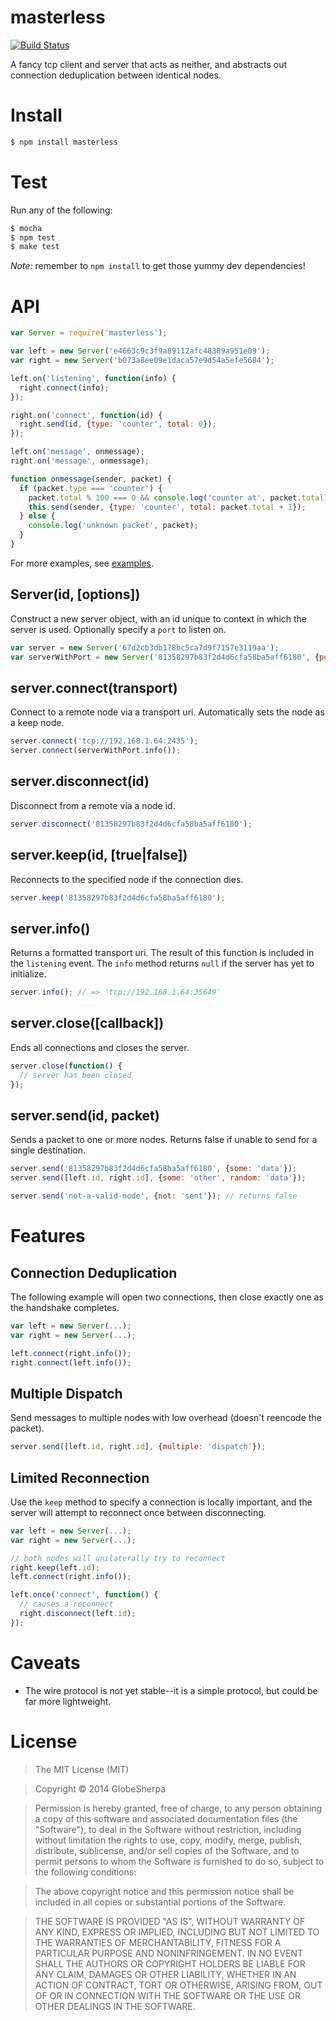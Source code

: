 masterless
==========

[![Build Status](https://travis-ci.org/globesherpa/masterless.png)](https://travis-ci.org/globesherpa/masterless)

A fancy tcp client and server that acts as neither, and abstracts out connection deduplication between identical nodes.

Install
=======

```sh
$ npm install masterless
```

Test
====

Run any of the following:

```sh
$ mocha
$ npm test
$ make test
```

_Note:_ remember to `npm install` to get those yummy dev dependencies!

API
===

```js
var Server = require('masterless');

var left = new Server('e4663c9c3f9a89112afc48389a951e09');
var right = new Server('b073a8ee09e1daca57e9d54a5efe5684');

left.on('listening', function(info) {
  right.connect(info);
});

right.on('connect', function(id) {
  right.send(id, {type: 'counter', total: 0});
});

left.on('message', onmessage);
right.on('message', onmessage);

function onmessage(sender, packet) {
  if (packet.type === 'counter') {
    packet.total % 100 === 0 && console.log('counter at', packet.total);
    this.send(sender, {type: 'counter', total: packet.total + 1});
  } else {
    console.log('unknown packet', packet);
  }
}
```

For more examples, see [examples][].

Server(id, [options])
---------------------

Construct a new server object, with an id unique to context in which the server is used. Optionally specify a `port` to listen on.

```js
var server = new Server('67d2cb3db178bc5ca7d9f7157e3119aa');
var serverWithPort = new Server('81358297b83f2d4d6cfa58ba5aff6180', {port: 23412});
```

server.connect(transport)
-----------------------------

Connect to a remote node via a transport uri. Automatically sets the node as a keep node.

```js
server.connect('tcp://192.168.1.64:2435');
server.connect(serverWithPort.info());
```

server.disconnect(id)
---------------------

Disconnect from a remote via a node id.

```js
server.disconnect('81358297b83f2d4d6cfa58ba5aff6180');
```

server.keep(id, [true|false])
-----------------------------

Reconnects to the specified node if the connection dies.

```js
server.keep('81358297b83f2d4d6cfa58ba5aff6180');
```

server.info()
-------------

Returns a formatted transport uri. The result of this function is included in the `listening` event. The `info` method returns `null` if the server has yet to initialize.

```js
server.info(); // => 'tcp://192.168.1.64:35649'
```

server.close([callback])
------------------------

Ends all connections and closes the server.

```js
server.close(function() {
  // server has been closed
});
```

server.send(id, packet)
-----------------------

Sends a packet to one or more nodes. Returns false if unable to send for a single destination.

```js
server.send('81358297b83f2d4d6cfa58ba5aff6180', {some: 'data'});
server.send([left.id, right.id], {some: 'other', random: 'data'});

server.send('not-a-valid-node', {not: 'sent'}); // returns false
```

Features
========

Connection Deduplication
------------------------

The following example will open two connections, then close exactly one as the handshake completes.

```js
var left = new Server(...);
var right = new Server(...);

left.connect(right.info());
right.connect(left.info());
```

Multiple Dispatch
-----------------

Send messages to multiple nodes with low overhead (doesn't reencode the packet).

```js
server.send([left.id, right.id], {multiple: 'dispatch'});
```

Limited Reconnection
--------------------

Use the `keep` method to specify a connection is locally important, and the server will attempt to reconnect once between disconnecting.

```js
var left = new Server(...);
var right = new Server(...);

// both nodes will unilaterally try to reconnect
right.keep(left.id);
left.connect(right.info());

left.once('connect', function() {
  // causes a reconnect
  right.disconnect(left.id);
});
```

Caveats
=======

- The wire protocol is not yet stable--it is a simple protocol, but could be far more lightweight.

License
=======

> The MIT License (MIT)

> Copyright &copy; 2014 GlobeSherpa

> Permission is hereby granted, free of charge, to any person obtaining a copy of this software and associated documentation files (the "Software"), to deal in the Software without restriction, including without limitation the rights to use, copy, modify, merge, publish, distribute, sublicense, and/or sell copies of the Software, and to permit persons to whom the Software is furnished to do so, subject to the following conditions:

> The above copyright notice and this permission notice shall be included in all copies or substantial portions of the Software.

> THE SOFTWARE IS PROVIDED "AS IS", WITHOUT WARRANTY OF ANY KIND, EXPRESS OR IMPLIED, INCLUDING BUT NOT LIMITED TO THE WARRANTIES OF MERCHANTABILITY, FITNESS FOR A PARTICULAR PURPOSE AND NONINFRINGEMENT. IN NO EVENT SHALL THE AUTHORS OR COPYRIGHT HOLDERS BE LIABLE FOR ANY CLAIM, DAMAGES OR OTHER LIABILITY, WHETHER IN AN ACTION OF CONTRACT, TORT OR OTHERWISE, ARISING FROM, OUT OF OR IN CONNECTION WITH THE SOFTWARE OR THE USE OR OTHER DEALINGS IN THE SOFTWARE.

[examples]: https://github.com/globesherpa/masterless/tree/master/examples "Examples"
